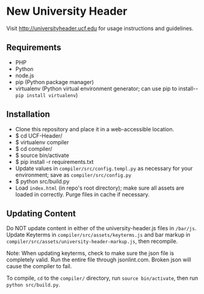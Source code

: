 # New University Header

Visit http://universityheader.ucf.edu for usage instructions and guidelines.

## Requirements
- PHP
- Python
- node.js
- pip (Python package manager)
- virtualenv (Python virtual environment generator; can use pip to install--`pip install virtualenv`)

## Installation

- Clone this repository and place it in a web-accessible location.
- $ cd UCF-Header/
- $ virtualenv compiler
- $ cd compiler/
- $ source bin/activate
- $ pip install -r requirements.txt
- Update values in `compiler/src/config.templ.py` as necessary for your environment; save as `compiler/src/config.py`
- $ python src/build.py
- Load `index.html` (in repo's root directory); make sure all assets are loaded in correctly.  Purge files in cache if necessary.

## Updating Content

Do NOT update content in either of the university-header.js files in `/bar/js`. 
Update Keyterms in `compiler/src/assets/keyterms.js` and bar markup in 
`compiler/src/assets/university-header-markup.js`, then recompile.

Note:  When updating keyterms, check to make sure the json file is completely valid.  Run the entire file through jsonlint.com.
Broken json will cause the compiler to fail.

To compile, `cd` to the `compiler/` directory, run `source bin/activate`, then run `python src/build.py`.